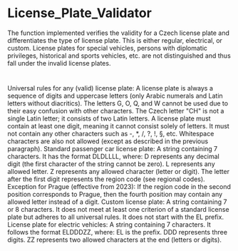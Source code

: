 # License_Plate_Validator
The function implemented verifies the validity for a Czech license plate and differentiates the type of license plate. This is either regular, electrical, or custom. License plates for special vehicles, persons with diplomatic privileges, historical and sports vehicles, etc. are not distinguished and thus fall under the invalid license plates.
#
Universal rules for any (valid) license plate:
A license plate is always a sequence of digits and uppercase letters (only Arabic numerals and Latin letters without diacritics).
The letters G, O, Q, and W cannot be used due to their easy confusion with other characters.
The Czech letter "CH" is not a single Latin letter; it consists of two Latin letters.
A license plate must contain at least one digit, meaning it cannot consist solely of letters.
It must not contain any other characters such as -, *, /, ?, !, §, etc.
Whitespace characters are also not allowed (except as described in the previous paragraph).
Standard passenger car license plate:
A string containing 7 characters.
It has the format DLDLLLL, where:
D represents any decimal digit (the first character of the string cannot be zero).
L represents any allowed letter.
Z represents any allowed character (letter or digit).
The letter after the first digit represents the region code (see regional codes).
Exception for Prague (effective from 2023): If the region code in the second position corresponds to Prague, then the fourth position may contain any allowed letter instead of a digit.
Custom license plate:
A string containing 7 or 8 characters.
It does not meet at least one criterion of a standard license plate but adheres to all universal rules.
It does not start with the EL prefix.
License plate for electric vehicles:
A string containing 7 characters.
It follows the format ELDDDZZ, where:
EL is the prefix.
DDD represents three digits.
ZZ represents two allowed characters at the end (letters or digits).
